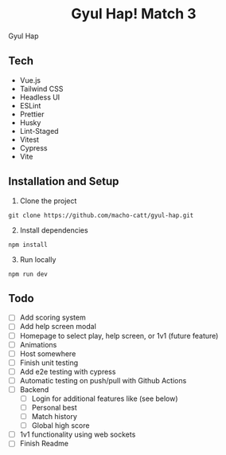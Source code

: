 <h1 align="center">
  Gyul Hap! Match 3
</h1>

Gyul Hap

## Tech

- Vue.js
- Tailwind CSS
- Headless UI
- ESLint
- Prettier
- Husky
- Lint-Staged
- Vitest
- Cypress
- Vite

## Installation and Setup

1. Clone the project
```
git clone https://github.com/macho-catt/gyul-hap.git
```

2. Install dependencies
```
npm install
```

3. Run locally
```
npm run dev
```

## Todo

- [ ] Add scoring system
- [ ] Add help screen modal
- [ ] Homepage to select play, help screen, or 1v1 (future feature)
- [ ] Animations
- [ ] Host somewhere
- [ ] Finish unit testing
- [ ] Add e2e testing with cypress
- [ ] Automatic testing on push/pull with Github Actions
- [ ] Backend
    - [ ] Login for additional features like (see below)
    - [ ] Personal best
    - [ ] Match history
    - [ ] Global high score
- [ ] 1v1 functionality using web sockets
- [ ] Finish Readme
